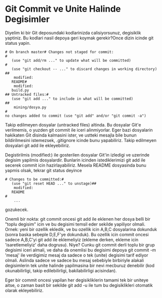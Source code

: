 # Git Commit ve Unite Halinde Degisimler

Diyelim ki bir Git deposundaki kodlarinizda calisiyorsunuz, degisiklik
yaptiniz. Bu kodlari nasil depoya geri koymak gerekir?Once dizin
icinde git status yapin. 

```
# On branch master# Changes not staged for commit:
#
   (use "git add/rm ..." to update what will be committed)
#
   (use "git checkout -- ..." to discard changes in working directory)
##
    modified:
   README#
    modified:
   build.py
## Untracked files:#
   (use "git add ..." to include in what will be committed)
##
    mining/dosya.py
#
no changes added to commit (use "git add" and/or "git commit -a")
```

Takip edilmeyen dosyalar (untracked files) altinda. Bu dosyalar Git'e
verilmemis, o yuzden git commit ile iceri alinmiyorlar. Eger bazi
dosyalarin hakikaten Git disinda kalmasini ister, ve ustteki mesajla
bile bunun bildirilmesini istemezsek, .gitignore icinde bunu
yapabiliriz. Takip edilmeyen dosyalari git add ile ekleyebiliriz.

Degistirilmis (modified:) ile gosterilen dosyalar Git'in izledigi ve
uzerinde degisim yapilmis dosyalardir. Bunlarin icinden
istediklerimizi git add ile secerek commit icin
hazirlayabiliriz. Mesela README dosyasinda bunu yapmis olsak, tekrar
git status deyince

```
# Changes to be committed:#
   (use "git reset HEAD ..." to unstage)##
    modified:
   README
#
    ...
```

gozukecek.

Onemli bir nokta: git commit oncesi git add ile eklenen her dosya
belli bir "toplu degisim" icin ve bu degisimi temsil eder sekilde
yapiliyor olmali. Ornek: yeni bir ozellik ekledik, ve bu ozellik icin
A,B,C dosyalarina dokunduk (sonra baska sebeple D,E,F'ye dokunduk). Bu
ozellik icin commit oncesi sadece A,B,C'yi git add ile eklemeliyiz
(ekleme derken, ekleme icin 'isaretlemeliyiz' daha dogrusu). Niye?
Cunku git commit derli toplu bir grup degisimi iceri almali, ve daha
da onemlisi bu degisimi depoya git commit -m 'mesaj' ile verdigimiz
mesaj da sadece o tek (unite) degisimi tarif ediyor olmali. Aslinda
sadece ve sadece bu mesaj sebebiyle birbiriyle alakali degisimlerin
tek unite halinde yapilmasina bir nevi mecburuz denebilir (kod
okunabilirligi, takip edilebilirligi, bakilabilirligi acisindan).

Eger bir commit oncesi yapilan her degisikliklerin tamami tek bir
uniteye aitse, o zaman basit bir sekilde git add -u ile tum bu
degisiklikleri otomatik olarak ekleyebiliriz.

